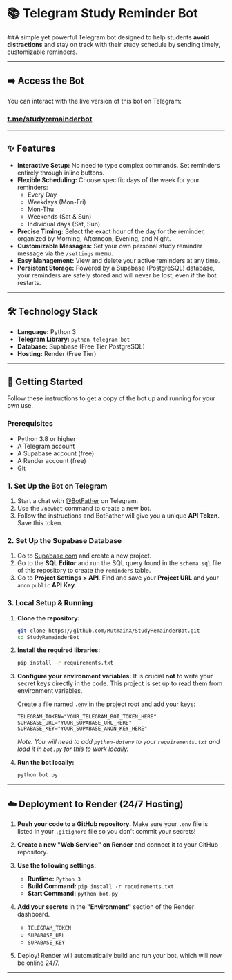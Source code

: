 # 📚 Telegram Study Reminder Bot


##A simple yet powerful Telegram bot designed to help students **avoid distractions** and stay on track with their study schedule by sending timely, customizable reminders.


---

## ➡️ Access the Bot

You can interact with the live version of this bot on Telegram:

### **[t.me/studyremainderbot](https://t.me/studyremainderbot)**

---

## ✨ Features

- **Interactive Setup:** No need to type complex commands. Set reminders entirely through inline buttons.
- **Flexible Scheduling:** Choose specific days of the week for your reminders:
  - Every Day
  - Weekdays (Mon-Fri)
  - Mon-Thu
  - Weekends (Sat & Sun)
  - Individual days (Sat, Sun)
- **Precise Timing:** Select the exact hour of the day for the reminder, organized by Morning, Afternoon, Evening, and Night.
- **Customizable Messages:** Set your own personal study reminder message via the `/settings` menu.
- **Easy Management:** View and delete your active reminders at any time.
- **Persistent Storage:** Powered by a Supabase (PostgreSQL) database, your reminders are safely stored and will never be lost, even if the bot restarts.

---

## 🛠️ Technology Stack

- **Language:** Python 3
- **Telegram Library:** `python-telegram-bot`
- **Database:** Supabase (Free Tier PostgreSQL)
- **Hosting:** Render (Free Tier)

---

## 🚀 Getting Started

Follow these instructions to get a copy of the bot up and running for your own use.

### Prerequisites

- Python 3.8 or higher
- A Telegram account
- A Supabase account (free)
- A Render account (free)
- Git

### 1. Set Up the Bot on Telegram

1.  Start a chat with [@BotFather](https://t.me/BotFather) on Telegram.
2.  Use the `/newbot` command to create a new bot.
3.  Follow the instructions and BotFather will give you a unique **API Token**. Save this token.

### 2. Set Up the Supabase Database

1.  Go to [Supabase.com](https://supabase.com) and create a new project.
2.  Go to the **SQL Editor** and run the SQL query found in the `schema.sql` file of this repository to create the `reminders` table.
3.  Go to **Project Settings > API**. Find and save your **Project URL** and your `anon` `public` **API Key**.

### 3. Local Setup & Running

1.  **Clone the repository:**
    ```bash
    git clone https://github.com/MutmainX/StudyRemainderBot.git
    cd StudyRemainderBot
    ```

2.  **Install the required libraries:**
    ```bash
    pip install -r requirements.txt
    ```

3.  **Configure your environment variables:**
    It is crucial **not** to write your secret keys directly in the code. This project is set up to read them from environment variables.

    Create a file named `.env` in the project root and add your keys:
    ```
    TELEGRAM_TOKEN="YOUR_TELEGRAM_BOT_TOKEN_HERE"
    SUPABASE_URL="YOUR_SUPABASE_URL_HERE"
    SUPABASE_KEY="YOUR_SUPABASE_ANON_KEY_HERE"
    ```
    *Note: You will need to add `python-dotenv` to your `requirements.txt` and load it in `bot.py` for this to work locally.*

4.  **Run the bot locally:**
    ```bash
    python bot.py
    ```

---

## ☁️ Deployment to Render (24/7 Hosting)

1.  **Push your code to a GitHub repository.** Make sure your `.env` file is listed in your `.gitignore` file so you don't commit your secrets!

2.  **Create a new "Web Service" on Render** and connect it to your GitHub repository.

3.  **Use the following settings:**
    - **Runtime:** `Python 3`
    - **Build Command:** `pip install -r requirements.txt`
    - **Start Command:** `python bot.py`

4.  **Add your secrets** in the **"Environment"** section of the Render dashboard.
    - `TELEGRAM_TOKEN`
    - `SUPABASE_URL`
    - `SUPABASE_KEY`

5.  Deploy! Render will automatically build and run your bot, which will now be online 24/7.

---

